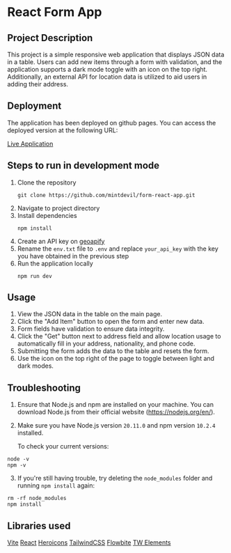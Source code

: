 # React Form App

## Project Description
This project is a simple responsive web application that displays JSON data in a table. Users can add new items through a form with validation, and the application supports a dark mode toggle with an icon on the top right. Additionally, an external API for location data is utilized to aid users in adding their address.

## Deployment
The application has been deployed on github pages. You can access the deployed version at the following URL:

[Live Application](https://mintdevil.github.io/form-react-app/)

## Steps to run in development mode
1. Clone the repository
   ```
   git clone https://github.com/mintdevil/form-react-app.git
   ```
2. Navigate to project directory
3. Install dependencies
   ```
   npm install
   ```
4. Create an API key on [geoapify](https://apidocs.geoapify.com/)
5. Rename the `env.txt` file to `.env` and replace `your_api_key` with the key you have obtained in the previous step
6. Run the application locally
   ```
   npm run dev
   ```

## Usage
1. View the JSON data in the table on the main page.
2. Click the "Add Item" button to open the form and enter new data.
3. Form fields have validation to ensure data integrity.
4. Click the "Get" button next to address field and allow location usage to automatically fill in your address, nationality, and phone code. 
5. Submitting the form adds the data to the table and resets the form.
6. Use the icon on the top right of the page to toggle between light and dark modes.

## Troubleshooting
1. Ensure that Node.js and npm are installed on your machine. You can download Node.js from their official website (https://nodejs.org/en/).
   
2. Make sure you have Node.js version `20.11.0` and npm version `10.2.4` installed. 

   To check your current versions:
```
node -v
npm -v
```

3. If you're still having trouble, try deleting the `node_modules` folder and running `npm install` again:
```
rm -rf node_modules
npm install
```

## Libraries used
[Vite](https://vitejs.dev/)
[React](https://react.dev/)
[Heroicons](https://heroicons.com/)
[TailwindCSS](https://tailwindcss.com/)
[Flowbite](https://flowbite.com/)
[TW Elements](https://tw-elements.com/)

